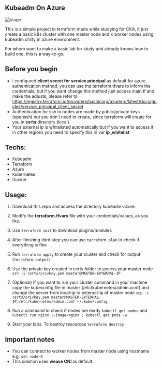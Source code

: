 ## Kubeadm On Azure

![stage](https://github.com/DaviAraujoCC/kubeadm-On-Azure/actions/workflows/main.yml/badge.svg)


This is a simple project in terraform made while studying for CKA, it just create a basic k8s cluster with one master node  and x worker nodes using kubeadm utility in azure environment.

For whom want to make a basic lab for study and already knows how to build one, this is a way-to-go.



## Before you begin

* I configured <b>client secret for service principal</b> as default for azure authentication method, you can use the terraform.tfvars to inform the credentials, but if you want change this method just access main.tf and make the adjusts, please refer to https://registry.terraform.io/providers/hashicorp/azurerm/latest/docs/guides/service_principal_client_secret
* Authentication for ssh to nodes are made by public/private keys (openssh) but you don't need to create, since terraform will create for you in <b>certs</b> directory (local).
* Your external ip is whitelisted automatically but if you want to access it in other regions you need to specify this in var <b>ip_whitelist</b>

## Techs:

- Kubeadm 
- Terraform
- Azure
- Kubernetes
- Docker

## Usage: 

1. Download this repo and access the directory kubeadm-azure.
2. Modify the <b>terraform.tfvars</b> file with your credentials/values, as you like.

3. Use ````terraform init```` to download plugins/modules

4. After finishing third step you can use ````terraform plan```` to check if everything is fine
5. Run ````terraform apply```` to create your cluster and check for output (````terraform output````)
6. Use the private key created in certs folder to access your master node ````ssh -i certs/privkey.pem master@MASTER-EXTERNAL-IP ````
7. (Optional) If you want to run your cluster command in your machine copy the kubeconfig file in master (/etc/kubernetes/admin.conf) and change the server from local-ip to external-ip of master node ````scp -i certs/privkey.pem master@MASTER-EXTERNAL-IP:/etc/kubernetes/admin.conf ~/.kube/config````
8. Run a command to check if nodes are ready ````kubectl get nodes```` and ````kubectl run nginx --image=nginx ; kubectl get pods -w````
9. Start your labs. To destroy resources ````terraform destroy````


## Important notes

* You can connect to worker nodes from master node using hostname e.g: ````ssh node-0````
* This solution uses <b> weave CNI </b> as default.
